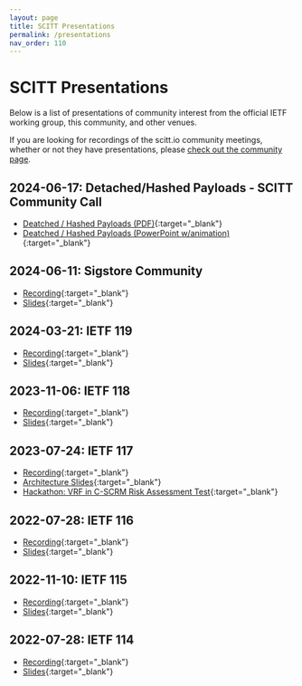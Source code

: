 ```yaml
---
layout: page
title: SCITT Presentations
permalink: /presentations
nav_order: 110
---
```


# SCITT Presentations

Below is a list of presentations of community interest from the official IETF working group, this community, and other venues.

If you are looking for recordings of the scitt.io community meetings, whether or not they have presentations, please [check out the community page](/community#previous-meetings).

## 2024-06-17: Detached/Hashed Payloads - SCITT Community Call

- [Deatched / Hashed Payloads (PDF)](./assets/SCITT-Detached-HashedPayloads.pdf){:target="_blank"}
- [Deatched / Hashed Payloads (PowerPoint w/animation)](./assets/SCITT-Detached-HashedPayloads.pptx){:target="_blank"}

## 2024-06-11: Sigstore Community

- [Recording](https://www.youtube.com/watch?v=1hf-QIyk4pA){:target="_blank"}
- [Slides](/assets/2024-06-11-sigstore-scitt.pdf){:target="_blank"}

## 2024-03-21: IETF 119

- [Recording](https://play.conf.meetecho.com/Playout/?session=IETF119-SCITT-20240321-2330){:target="_blank"}
- [Slides](https://datatracker.ietf.org/meeting/119/materials/slides-119-scitt-session-slides-pdf-01){:target="_blank"}

## 2023-11-06: IETF 118

- [Recording](https://play.conf.meetecho.com/Playout/?session=IETF118-SCITT-20231106-0830){:target="_blank"}
- [Slides](https://datatracker.ietf.org/meeting/118/materials/slides-118-scitt-slides-118-scitt-final-ppt-00.pdf){:target="_blank"}

## 2023-07-24: IETF 117

- [Recording](https://play.conf.meetecho.com/Playout/?session=IETF117-SCITT-20230724-1630){:target="_blank"}
- [Architecture Slides](https://datatracker.ietf.org/meeting/117/materials/slides-117-scitt-ietf-scitt-architecture-00.pdf){:target="_blank"}
- [Hackathon: VRF in C-SCRM Risk Assessment Test](https://datatracker.ietf.org/meeting/117/materials/slides-117-scitt-use-of-scitt-registered-vrf-in-c-scrm-risk-assessment-test-00.pdf){:target="_blank"}

## 2022-07-28: IETF 116

- [Recording](https://play.conf.meetecho.com/Playout/?session=IETF116-SCITT-20230328-0400){:target="_blank"}
- [Slides](https://datatracker.ietf.org/meeting/116/materials/slides-116-scitt-last-minute-updates-to-session-slides-00.pdf){:target="_blank"}

## 2022-11-10: IETF 115

- [Recording](https://play.conf.meetecho.com/Playout/?session=IETF115-SCITT-20221110-0930){:target="_blank"}
- [Slides](https://datatracker.ietf.org/meeting/115/materials/slides-115-scitt-combined-scitt-presentations-00.pdf){:target="_blank"}

## 2022-07-28: IETF 114

- [Recording](https://play.conf.meetecho.com/Playout/?session=IETF114-SCITT-20220728-1730){:target="_blank"}
- [Slides](https://datatracker.ietf.org/meeting/114/materials/slides-114-scitt-scitt-slides-02.pdf){:target="_blank"}
